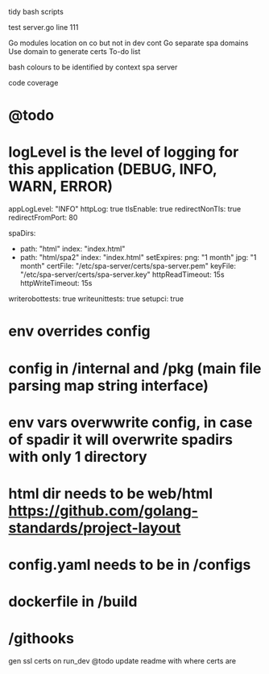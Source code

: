 tidy bash scripts

test server.go line 111

Go modules location on co but not in dev cont
Go separate spa domains
Use domain to generate certs
To-do list


bash colours to be identified by context spa server


code coverage


# @todo
# logLevel is the level of logging for this application (DEBUG, INFO, WARN, ERROR)
appLogLevel: "INFO"
httpLog: true
tlsEnable: true
redirectNonTls: true
redirectFromPort: 80

spaDirs:
  - path: "html"
    index: "index.html"
  - path: "html/spa2"
    index: "index.html"
setExpires:
  png: "1 month"
  jpg: "1 month"
certFile: "/etc/spa-server/certs/spa-server.pem"
keyFile: "/etc/spa-server/certs/spa-server.key"
httpReadTimeout: 15s
httpWriteTimeout: 15s


writerobottests: true
writeunittests: true
setupci: true



# env overrides config
# config in /internal  and /pkg (main file parsing map string interface)
# env vars overwwrite config, in case of spadir it will overwrite spadirs with only 1 directory
# html dir needs to be web/html https://github.com/golang-standards/project-layout
# config.yaml needs to be in /configs
# dockerfile in /build
# /githooks

gen ssl certs on run_dev
@todo update readme with where certs are
